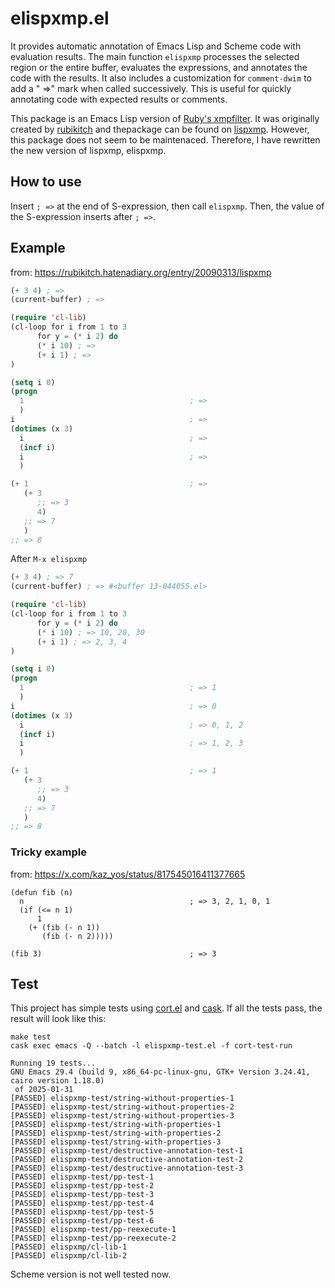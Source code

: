 # elispxmp.el

It provides automatic annotation of Emacs Lisp and Scheme code with evaluation
results.  The main function `elispxmp` processes the selected
region or the entire buffer, evaluates the expressions, and
annotates the code with the results.  It also includes a
customization for `comment-dwim` to add a " =>" mark when called
successively.  This is useful for quickly annotating code with
expected results or comments.

This package is an Emacs Lisp version of [Ruby's xmpfilter](https://github.com/rcodetools/rcodetools).
It was originally created by [rubikitch](https://github.com/rubikitch/)
and thepackage can be found on [lispxmp](https://github.com/rubikitch/lispxmp).
However, this package does not seem to be maintenaced.
Therefore, I have rewritten the new version of lispxmp, elispxmp.

## How to use

Insert `; =>` at the end of S-expression, then call `elispxmp`.
Then, the value of the S-expression inserts after `; =>`.

## Example

from: https://rubikitch.hatenadiary.org/entry/20090313/lispxmp

``` sample-before1.el
(+ 3 4) ; =>
(current-buffer) ; =>

(require 'cl-lib)
(cl-loop for i from 1 to 3
      for y = (* i 2) do
      (* i 10) ; =>
      (+ i 1) ; =>
)
```

```sample-before2.el
(setq i 0)
(progn
  1                                     ; =>
  )
i                                       ; =>
(dotimes (x 3)
  i                                     ; =>
  (incf i)
  i                                     ; =>
  )

(+ 1                                    ; =>
   (+ 3
      ;; => 3
      4)
   ;; => 7
   )
;; => 8
```

After `M-x elispxmp`
``` sample-after1.el
(+ 3 4) ; => 7
(current-buffer) ; => #<buffer 13-044055.el>

(require 'cl-lib)
(cl-loop for i from 1 to 3
      for y = (* i 2) do
      (* i 10) ; => 10, 20, 30
      (+ i 1) ; => 2, 3, 4
)
```

``` sample-after2.el
(setq i 0)
(progn
  1                                     ; => 1
  )
i                                       ; => 0
(dotimes (x 3)
  i                                     ; => 0, 1, 2
  (incf i)
  i                                     ; => 1, 2, 3
  )

(+ 1                                    ; => 1
   (+ 3
      ;; => 3
      4)
   ;; => 7
   )
;; => 8
```

### Tricky example

from: https://x.com/kaz_yos/status/817545016411377665

```
(defun fib (n)
  n                                     ; => 3, 2, 1, 0, 1
  (if (<= n 1)
      1
    (+ (fib (- n 1))
       (fib (- n 2)))))

(fib 3)                                 ; => 3
```

## Test

This project has simple tests using [cort.el](https://github.com/conao3/cort.el)
and [cask](https://github.com/cask/caske).
If all the tests pass, the result will look like this:

```
make test
cask exec emacs -Q --batch -l elispxmp-test.el -f cort-test-run

Running 19 tests...
GNU Emacs 29.4 (build 9, x86_64-pc-linux-gnu, GTK+ Version 3.24.41, cairo version 1.18.0)
 of 2025-01-31
[PASSED] elispxmp-test/string-without-properties-1
[PASSED] elispxmp-test/string-without-properties-2
[PASSED] elispxmp-test/string-without-properties-3
[PASSED] elispxmp-test/string-with-properties-1
[PASSED] elispxmp-test/string-with-properties-2
[PASSED] elispxmp-test/string-with-properties-3
[PASSED] elispxmp-test/destructive-annotation-test-1
[PASSED] elispxmp-test/destructive-annotation-test-2
[PASSED] elispxmp-test/destructive-annotation-test-3
[PASSED] elispxmp-test/pp-test-1
[PASSED] elispxmp-test/pp-test-2
[PASSED] elispxmp-test/pp-test-3
[PASSED] elispxmp-test/pp-test-4
[PASSED] elispxmp-test/pp-test-5
[PASSED] elispxmp-test/pp-test-6
[PASSED] elispxmp-test/pp-reexecute-1
[PASSED] elispxmp-test/pp-reexecute-2
[PASSED] elispxmp/cl-lib-1
[PASSED] elispxmp/cl-lib-2
```

Scheme version is not well tested now.

